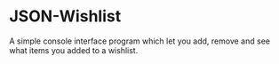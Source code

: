 # JSON-Wishlist
A simple console interface program which let you add, remove and see what items you added to a wishlist.
